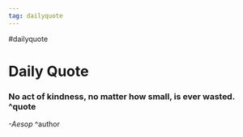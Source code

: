 ```yaml
---
tag: dailyquote
---
```


#dailyquote

# Daily Quote

### No act of kindness, no matter how small, is ever wasted. ^quote
*-Aesop* ^author
